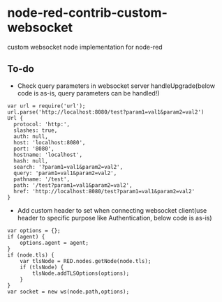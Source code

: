 # node-red-contrib-custom-websocket
custom websocket node implementation for node-red

## To-do
- Check query parameters in websocket server handleUpgrade(below code is as-is, query parameters can be handled!)
~~~
var url = require('url');
url.parse('http://localhost:8080/test?param1=val1&param2=val2')
Url {
  protocol: 'http:',
  slashes: true,
  auth: null,
  host: 'localhost:8080',
  port: '8080',
  hostname: 'localhost',
  hash: null,
  search: '?param1=val1&param2=val2',
  query: 'param1=val1&param2=val2',
  pathname: '/test',
  path: '/test?param1=val1&param2=val2',
  href: 'http://localhost:8080/test?param1=val1&param2=val2'
}
~~~

- Add custom header to set when connecting websocket client(use header to specific purpose like Authentication, below code is as-is)
~~~
var options = {};
if (agent) {
    options.agent = agent;
}
if (node.tls) {
    var tlsNode = RED.nodes.getNode(node.tls);
    if (tlsNode) {
        tlsNode.addTLSOptions(options);
    }
}
var socket = new ws(node.path,options);
~~~
